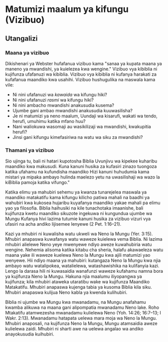 # Matumizi maalum ya kifungu (Vizibuo)

## Utangalizi

### Maana ya vizibuo

Dikishenari ya Webster hufafanua vizibuo kama "sanaa ya kupata maana ya maneno ya mwandishi, ya kuielezea kwa wengine." Vizibuo vya kibiblia ni kujifunza ufafanuzi wa kibiblia. Vizibuo vya kibiblia ni kufanya harakati za kufafanua maandiko kwa usahihi. Vizibuo hushugulika na maswala kama vile:

* Ni nini ufafanuzi wa _kawaida_ wa kifungu hiki?
* Ni nini ufafanuzi _rasmi_ wa kifungu hiki?
* Ni nini ambacho mwandishi anakusudia kusema?
* Ujumbe gani ambao mwandishi anakusudia kuuwasilisha?
* Je ni matumizi ya neno maalum, Uundaji wa kisarufi, wakati wa tendo, herufi, umuhimu katika mfano huu?
* Nani waliokuwa wasomaji au wasikilizaji wa mwandishi, kwakupitia herufi?
* Jinsi gani kifungu kimefasiriwa na watu wa siku za mwandishi?

### Thamani ya vizibuo

Sio ujinga tu, bali ni hatari kupotosha Biblia Uvunjivu wa kipekee kuharibu maandiko kwa makusudi. Kuna kanuni husika za kufasiri zinazo tuongoza katika ufahamu na kufundisha maandiko Hizi kanuni huhudumia kama mistari ya mipaka ambayo hulinda maelezo yetu na uwasilishaji wa wazo la kiBiblia pamoja katika vifungo."

Katika elimu ya mahubiri sehemu ya kwanza tunarejelea maswala ya maandiko matakatifu kama kifungu kilicho patiwa mahali na baadhi ya wahubiri kwa kukosea hujaribu kuyafanya maandiko yakae mahali pa elimu yao ya filosofia. Biblia haihusiki na kile tunachotaka imaanishe, bali kujifunza kwetu maandiko sikuzote ingekuwa ni kungundua ujumbe wa Mungu Kufanya hivi lazima tutumie kanuni husika za vizibuo vizuri vya ufasiri na acha andiko lijisemee lenyewe (2 Pet. 1:16–21).

Kazi ya mhubiri ni kuwalisha watu ukweli wa Neno la Mungu (Yer. 3:15). Mhubiri anapaswa kuwafanya watu waweze kuielewa vema Biblia. Ni lazima mhubiri alielewe Neno yeye mwenyewe ndiyo aweze kuwahubiria watu wengine. Nehemia alisoma katika kitabu cha sheria, halafu akawaeleza watu maana yake ili waweze kuelewa Neno la Mungu kwa ajili matumizi yao wenyewe. Hii ndiyo maana ya mahubiri: kutangaza Neno la Mungu kwa njia ambayo watu watalipokea, watalielewa, watashawishika na kulifanyia kazi. Lengo la darasa hili ni kuwasaidia wanafunzi waweze kufahamu namna bora ya kujifunza Neno la Mungu. Hakuna njia maalumu iliyopangwa ya kujifunza; kila mhubiri ataweka utaratibu wake wa kujifunza Maandiko Matakatifu. Mhubiri anapaswa kujenga tabia ya kusoma Biblia kila siku. Mhubiri anapaswa kulijua Neno kabla ya kwenda kulihubiri. 

Biblia ni ujumbe wa Mungu kwa mwanadamu, na Mungu anafahamu kwamba alikuwa na maana gani alipompatia mwanadamu Neno lake. Roho Mtakatifu atamwezesha mwanadamu kulielewa Neno (Yoh. 14:26; 16:7–13; I Wakr. 2:13). Mwanadamu hatapata uelewa mara moja wa Neno la Mungu. Mhubiri anaposali, na kujifunza Neno la Mungu, Mungu atamsaidia aweze kulielewa zaidi. Mhubiri ni sharti awe na uelewa angalao wa andiko anayokusudia kuihubiri. 

